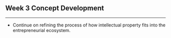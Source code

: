 ## Week 3 Concept Development
---

* Continue on refining the process of how intellectual property fits into the entrepreneurial ecosystem. 